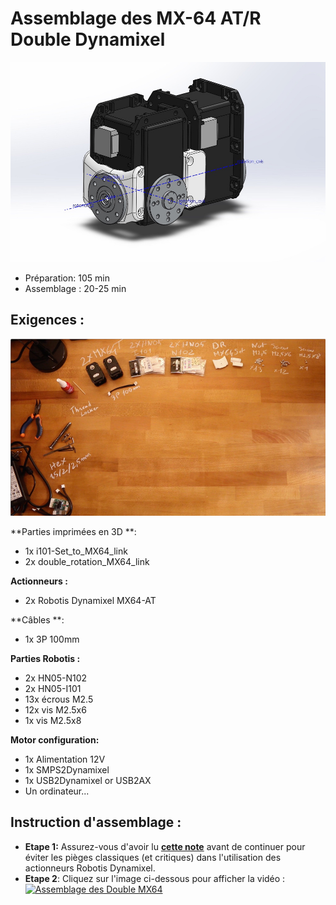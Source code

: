 # Assemblage des MX-64 AT/R Double Dynamixel

![Assemblage de la poitrine](../img/MX_double_rotation_CAD_model.jpg)

- Préparation: 105 min
- Assemblage : 20-25 min

## Exigences :
![Assemblage de la poitrine](../img/double_MX64_BOM.jpg)

**Parties imprimées en 3D **:
- 1x i101-Set_to_MX64_link
- 2x double_rotation_MX64_link

**Actionneurs :**
- 2x Robotis Dynamixel MX64-AT

**Câbles **:
- 1x 3P 100mm


**Parties Robotis :**
- 2x HN05-N102
- 2x HN05-I101
- 13x écrous M2.5
- 12x vis M2.5x6
- 1x vis M2.5x8

**Motor configuration:**
- 1x Alimentation 12V
- 1x SMPS2Dynamixel
- 1x USB2Dynamixel or USB2AX
- Un ordinateur...



## Instruction d'assemblage :

- **Etape 1:** Assurez-vous d'avoir lu [**cette note**](robotis_tricks.md) avant de continuer pour éviter les pièges classiques (et critiques) dans l'utilisation des actionneurs Robotis Dynamixel.
- **Etape 2**: Cliquez sur l'image ci-dessous pour afficher la vidéo :
[![Assemblage des Double MX64](http://img.youtube.com/vi/83lrhXVNHYE/0.jpg)](http://youtu.be/83lrhXVNHYE)
